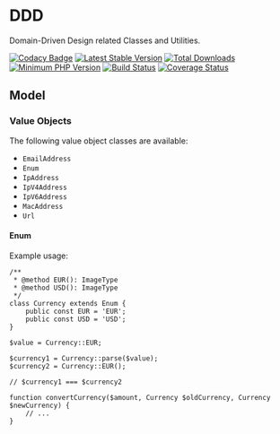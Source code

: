 # DDD

Domain-Driven Design related Classes and Utilities.

[![Codacy Badge](https://api.codacy.com/project/badge/Grade/fadd1213ef8e402cb963d8be8f45dcda)](https://app.codacy.com/app/bus-factor/ddd?utm_source=github.com&utm_medium=referral&utm_content=bus-factor/ddd&utm_campaign=Badge_Grade_Dashboard)
[![Latest Stable Version](https://img.shields.io/packagist/v/bus-factor/ddd.svg?style=flat-square)](https://packagist.org/packages/bus-factor/ddd)
[![Total Downloads](https://poser.pugx.org/bus-factor/ddd/downloads.png)](https://packagist.org/packages/bus-factor/ddd)
[![Minimum PHP Version](https://img.shields.io/badge/php-%3E%3D%207.2-8892BF.svg?style=flat-square)](https://php.net/)
[![Build Status](https://travis-ci.com/bus-factor/ddd.svg?token=6CVThNyY94qpVvuMgX3F&branch=master)](https://travis-ci.com/bus-factor/ddd.svg?token=6CVThNyY94qpVvuMgX3F&branch=master)
[![Coverage Status](https://coveralls.io/repos/github/bus-factor/ddd/badge.svg?branch=master)](https://coveralls.io/github/bus-factor/ddd?branch=master)

## Model

### Value Objects

The following value object classes are available:

* ```EmailAddress```
* ```Enum```
* ```IpAddress```
* ```IpV4Address```
* ```IpV6Address```
* ```MacAddress```
* ```Url```

#### Enum

Example usage:
```
/**
 * @method EUR(): ImageType
 * @method USD(): ImageType
 */
class Currency extends Enum {
    public const EUR = 'EUR';
    public const USD = 'USD';
}

$value = Currency::EUR;

$currency1 = Currency::parse($value);
$currency2 = Currency::EUR();

// $currency1 === $currency2

function convertCurrency($amount, Currency $oldCurrency, Currency $newCurrency) {
    // ...
}
```
